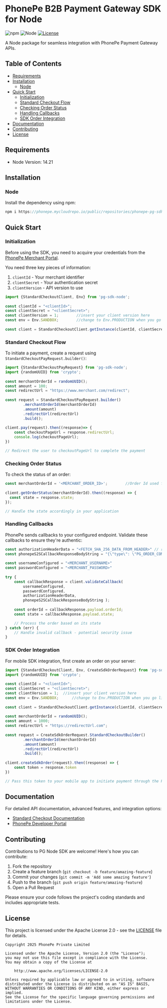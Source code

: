 # PhonePe B2B Payment Gateway SDK for Node

![npm](https://img.shields.io/badge/npm-1.0.0-blue)
![Node](https://img.shields.io/badge/Node-14.21+-orange)
[![License](https://img.shields.io/badge/License-Apache%202.0-green.svg)](LICENSE)

A Node package for seamless integration with PhonePe Payment Gateway APIs.

## Table of Contents
- [Requirements](#requirements)
- [Installation](#installation)
  - [Node](#node)
- [Quick Start](#quick-start)
  - [Initialization](#initialization)
  - [Standard Checkout Flow](#standard-checkout-flow)
  - [Checking Order Status](#checking-order-status)
  - [Handling Callbacks](#handling-callbacks)
  - [SDK Order Integration](#sdk-order-integration)
- [Documentation](#documentation)
- [Contributing](#contributing)
- [License](#license)

## Requirements

- Node Version: 14.21

## Installation

### Node

Install the dependency using npm:

```javascript
npm i https://phonepe.mycloudrepo.io/public/repositories/phonepe-pg-sdk-node/releases/v2/phonepe-pg-sdk-node.tgz
```

## Quick Start

### Initialization

Before using the SDK, you need to acquire your credentials from the [PhonePe Merchant Portal](https://developer.phonepe.com/v1/docs/merchant-onboarding).

You need three key pieces of information:
1. `clientId` - Your merchant identifier
2. `clientSecret` - Your authentication secret
3. `clientVersion` - API version to use

```javascript
import {StandardCheckoutClient, Env} from 'pg-sdk-node';
 
const clientId = "<clientId>";
const clientSecret = "<clientSecret>";
const clientVersion = 1;        //insert your client version here
const env = Env.SANDBOX;        //change to Env.PRODUCTION when you go live
 
const client = StandardCheckoutClient.getInstance(clientId, clientSecret, clientVersion, env);
```

### Standard Checkout Flow

To initiate a payment, create a request using `StandardCheckoutPayRequest.builder()`:

```javascript
import {StandardCheckoutPayRequest} from 'pg-sdk-node';
import {randomUUID} from 'crypto';
  
const merchantOrderId = randomUUID();
const amount = 100;
const redirectUrl = "https://www.merchant.com/redirect";
  
const request = StandardCheckoutPayRequest.builder()
        .merchantOrderId(merchantOrderId)
        .amount(amount)
        .redirectUrl(redirectUrl)
        .build();
  
client.pay(request).then((response)=> {
    const checkoutPageUrl = response.redirectUrl;
    console.log(checkoutPageUrl);
})

// Redirect the user to checkoutPageUrl to complete the payment
```

### Checking Order Status

To check the status of an order:

```javascript
const merchantOrderId = '<MERCHANT_ORDER_ID>';        //Order Id used for creating new order
 
client.getOrderStatus(merchantOrderId).then((response) => {
  const state = response.state;
});

// Handle the state accordingly in your application
```

### Handling Callbacks

PhonePe sends callbacks to your configured endpoint. Validate these callbacks to ensure they're authentic:

```javascript
const authorizationHeaderData = "<FETCH_SHA_256_DATA_FROM_HEADER>" // received in the response headers
const phonepeS2SCallbackResponseBodyString = "{\"type\": \"PG_ORDER_COMPLETED\",\"payload\": {}}"  // receiver in response body
  
const usernameConfigured = "<MERCHANT_USERNAME>"
const passwordConfigured = "<MERCHANT_PASSWORD>" 
 
try {
    const callbackResponse = client.validateCallback(
        usernameConfigured,
        passwordConfigured,
        authorizationHeaderData,
        phonepeS2SCallbackResponseBodyString );
    
    const orderId = callbackResponse.payload.orderId;
    const state = callbackResponse.payload.state;

    // Process the order based on its state
} catch (err) {
    // Handle invalid callback - potential security issue
}

```

### SDK Order Integration

For mobile SDK integration, first create an order on your server:

```javascript
import {StandardCheckoutClient, Env, CreateSdkOrderRequest} from 'pg-sdk-node';
import {randomUUID} from 'crypto';
 
const clientId = "<clientId>";
const clientSecret = "<clientSecret>";
const clientVersion = 1;  //insert your client version here
const env = Env.SANDBOX;      //change to Env.PRODUCTION when you go live
 
const client = StandardCheckoutClient.getInstance(clientId, clientSecret, clientVersion, env);
 
const merchantOrderId = randomUUID();
const amount = 1000;
const redirectUrl = "https://redirectUrl.com";
 
const request = CreateSdkOrderRequest.StandardCheckoutBuilder()
        .merchantOrderId(merchantOrderId)
        .amount(amount)
        .redirectUrl(redirectUrl)
        .build();
 
client.createSdkOrder(request).then((response) => {
    const token = response.token
})

// Pass this token to your mobile app to initiate payment through the PhonePe SDK
```

## Documentation

For detailed API documentation, advanced features, and integration options:

- [Standard Checkout Documentation](https://developer.phonepe.com/v1/reference/nodejs-sdk-standard-checkout)
- [PhonePe Developer Portal](https://developer.phonepe.com/)

## Contributing

Contributions to PG Node SDK are welcome! Here's how you can contribute:

1. Fork the repository
2. Create a feature branch (`git checkout -b feature/amazing-feature`)
3. Commit your changes (`git commit -m 'Add some amazing feature'`)
4. Push to the branch (`git push origin feature/amazing-feature`)
5. Open a Pull Request

Please ensure your code follows the project's coding standards and includes appropriate tests.

## License

This project is licensed under the Apache License 2.0 - see the [LICENSE](LICENSE) file for details.

```
Copyright 2025 PhonePe Private Limited

Licensed under the Apache License, Version 2.0 (the "License");
you may not use this file except in compliance with the License.
You may obtain a copy of the License at

    http://www.apache.org/licenses/LICENSE-2.0

Unless required by applicable law or agreed to in writing, software
distributed under the License is distributed on an "AS IS" BASIS,
WITHOUT WARRANTIES OR CONDITIONS OF ANY KIND, either express or implied.
See the License for the specific language governing permissions and
limitations under the License.
```